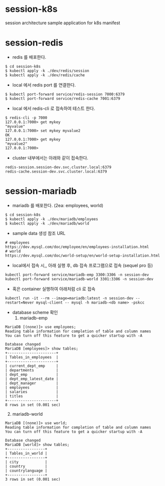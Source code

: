 # session-k8s
session architecture sample application for k8s manifest

# session-redis
- redis 를 배포한다.
```
$ cd session-k8s
$ kubectl apply -k ./dev/redis/session
$ kubectl apply -k ./dev/redis/cache
```
- local 에서 redis port 를 연결한다.
```
$ kubectl port-forward service/redis-session 7000:6379
$ kubectl port-forward service/redis-cache 7001:6379
```
- local 에서 redis-cli 로 접속하여 테스트 한다.
```
$ redis-cli -p 7000
127.0.0.1:7000> get mykey
"myvalue"
127.0.0.1:7000> set mykey myvalue2
OK
127.0.0.1:7000> get mykey
"myvalue2"
127.0.0.1:7000> 
```
- cluster 내부에서는 아래와 같이 접속한다.
```
redis-session.session-dev.svc.cluster.local:6379
redis-cache.session-dev.svc.cluster.local:6379
```

# session-mariadb
- mariadb 를 배포한다. (2ea: employees, world)
```
$ cd session-k8s
$ kubectl apply -k ./dev/mariadb/employees
$ kubectl apply -k ./dev/mariadb/world
```

- sample data 생성 참조 URL
```
# employees
https://dev.mysql.com/doc/employee/en/employees-installation.html
# world
https://dev.mysql.com/doc/world-setup/en/world-setup-installation.html
```

- local에서 접속 시,, 아래 실행 후, db 접속 프로그램으로 접속 (sequel pro 등)
```
kubectl port-forward service/mariadb-emp 3300:3306 -n session-dev
kubectl port-forward service/mariadb-world 3301:3306 -n session-dev
```
- 혹은 container 실행하여 아래처럼 cli 로 접속
```
kubectl run -it --rm --image=mariadb:latest -n session-dev --restart=Never mysql-client -- mysql -h mariadb-<db name> -pskcc
```

- database scheme 확인
  1. mariadb-emp
```
MariaDB [(none)]> use employees;
Reading table information for completion of table and column names
You can turn off this feature to get a quicker startup with -A

Database changed
MariaDB [employees]> show tables;
+----------------------+
| Tables_in_employees  |
+----------------------+
| current_dept_emp     |
| departments          |
| dept_emp             |
| dept_emp_latest_date |
| dept_manager         |
| employees            |
| salaries             |
| titles               |
+----------------------+
8 rows in set (0.001 sec)
```

  2. mariadb-world
```
MariaDB [(none)]> use world;
Reading table information for completion of table and column names
You can turn off this feature to get a quicker startup with -A

Database changed
MariaDB [world]> show tables;
+-----------------+
| Tables_in_world |
+-----------------+
| city            |
| country         |
| countrylanguage |
+-----------------+
3 rows in set (0.001 sec)
```
